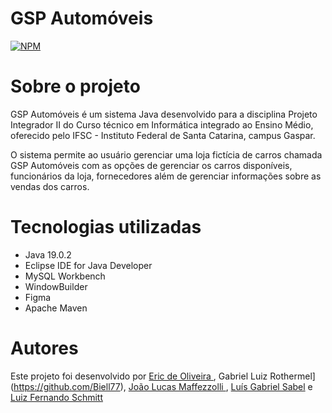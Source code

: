 # GSP Automóveis 
[![NPM](https://img.shields.io/npm/l/react)](https://github.com/Luiz087/pi-02/blob/main/LICENSE) 

# Sobre o projeto

GSP Automóveis é um sistema Java desenvolvido para a disciplina Projeto Integrador II do Curso técnico em Informática integrado ao Ensino Médio, oferecido pelo IFSC - Instituto Federal de Santa Catarina, campus Gaspar.

O sistema permite ao usuário gerenciar uma loja fictícia de carros chamada GSP Automóveis com as opções de gerenciar os carros disponíveis, funcionários da loja, fornecedores além de gerenciar informações sobre as vendas dos carros.

# Tecnologias utilizadas
- Java 19.0.2
- Eclipse IDE for Java Developer
- MySQL Workbench
- WindowBuilder
- Figma
- Apache Maven

# Autores
Este projeto foi desenvolvido por [Eric de Oliveira ](https://github.com/Erico26), Gabriel Luiz Rothermel](https://github.com/Biell77), [João Lucas Maffezzolli
](https://github.com/omaffezzolli), [Luís Gabriel Sabel](https://github.com/luissabel) e [Luiz Fernando Schmitt](https://github.com/Luiz087)
